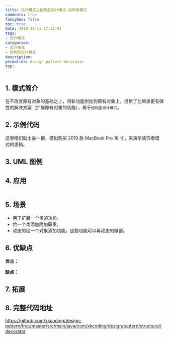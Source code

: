 ```yaml
---
title: 设计模式之结构型设计模式-装饰者模式
comments: true
fancybox: false
toc: true
date: 2019-11-11 17:32:01
tags:
- 设计模式
categories:
- 设计模式
- 结构型设计模式
description:
permalink: design-pattern-decorator
top:
---
```

## 1. 模式简介

在不改变原有对象的基础之上，将新功能附加到原有对象上，提供了比继承更有弹性的解决方案（扩展原有对象的功能），属于`结构型设计模式`。


<!--more-->

## 2. 示例代码

这里咱们就土豪一把，模拟购买 2019 款 MacBook Pro 16 寸，来演示装饰者模式的逻辑。

## 3. UML 图例


## 4. 应用

```java

```

## 5. 场景

- 用于扩展一个类的功能。
- 给一个类添加附加职责。
- 动态的给一个对象添加功能，这些功能可以再动态的撤销。

## 6. 优缺点

**优点：** 

**缺点：** 

## 7. 拓展


## 8. 完整代码地址

https://github.com/xkcoding/design-pattern/tree/master/src/main/java/com/xkcoding/design/pattern/structural/decorator